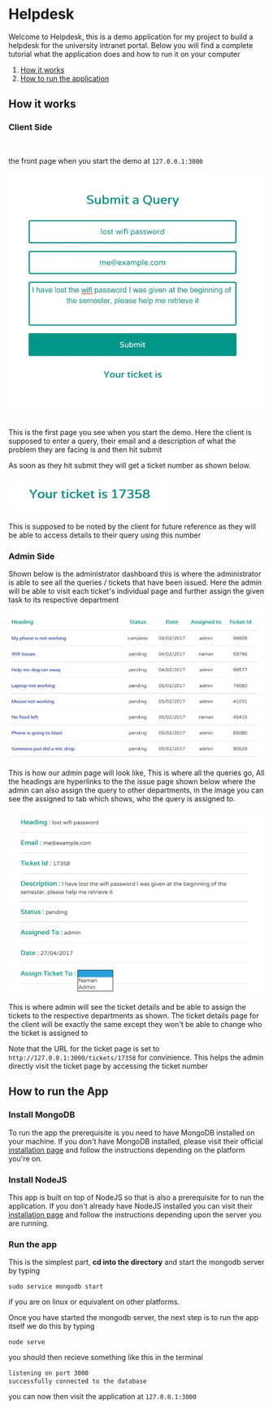 # Helpdesk

Welcome to Helpdesk, this is a demo application for my project to build a helpdesk for the university intranet portal. Below you will find a complete tutorial what the application does and how to run it
on your computer

1. [How it works](https://github.com/namkam5/helpdesk#how-it-works)
2. [How to run the application]()


## How it works
### Client Side
<br />

the front page when you start the demo at ```127.0.0.1:3000 ```
<br />

![the_front_page](images/front_page.jpg)
<br /><br />

This is the first page you see when you start the demo. Here the client is supposed to enter a query, their email and a description of what the problem they are facing is and then hit submit

As soon as they hit submit they will get a ticket number as shown below.
<br /><br />
![ticket_no](images/ticket_no.jpg)
<br /><br />
This is supposed to be noted by the client for future reference as they will be able to access details to their query using this number

### Admin Side

Shown below is the administrator dashboard this is where the administrator is able to see all the queries / tickets that have been issued. Here the admin will be able to visit each ticket's individual page and further assign the given task to its respective department

![](images/admin.jpg)<br />
<br />
This is how our admin page will look like, This is where all the queries go, All the headings are hyperlinks to the the issue page shown below where the admin can also assign the query to other departments, in the image you can see the assigned to tab which shows, who the query is assigned to.

![ticket_page](images/ticket_page.jpg)<br />

This is where admin will see the ticket details and be able to assign the tickets to the respective departments as shown. The ticket details page for the client will be exactly the same except they won't be able to change who the ticket is assigned to

Note that the URL for the ticket page is set to ``` http://127.0.0.1:3000/tickets/17358 ``` for convinience. This helps the admin directly visit the ticket page by accessing the ticket number

## How to run the App

### Install MongoDB

To run the app the prerequisite is you need to have MongoDB installed on your machine. If you don't have MongoDB installed, please visit their official [installation page](https://docs.mongodb.com/manual/installation/) and follow the instructions depending on the platform you're on.

### Install NodeJS

This app is built on top of NodeJS so that is also a prerequisite for to run the application. If you don't already have NodeJS installed you can visit their [installation page](https://nodejs.org/en/download/) and follow the instructions depending upon the server you are running.

### Run the app

This is the simplest part, **cd into the directory** and start the mongodb server
by typing

 ```
 sudo service mongodb start
 ```
if you are on linux or equivalent on other platforms.

Once you have started the mongodb server, the next step is to run the app itself we do this by typing

```
node serve
```
you should then recieve something like this in the terminal

```
listening on port 3000
successfully connected to the database
```
you can now then visit the application at ```127.0.0.1:3000```
